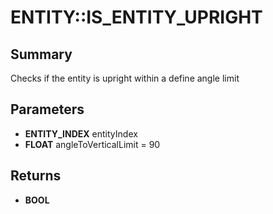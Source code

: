 # ENTITY::IS_ENTITY_UPRIGHT

## Summary
Checks if the entity is upright within a define angle limit

## Parameters
* **ENTITY_INDEX** entityIndex
* **FLOAT** angleToVerticalLimit = 90

## Returns
* **BOOL**